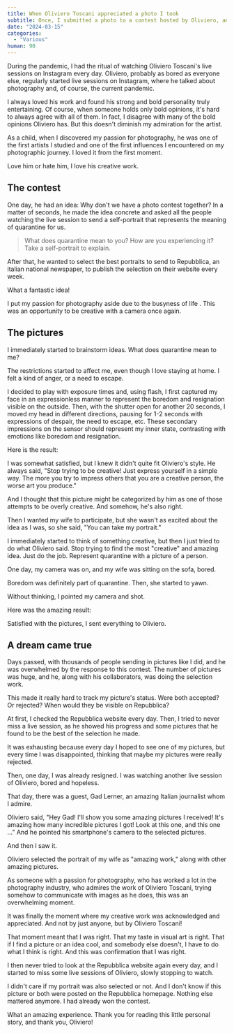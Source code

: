 ```yaml
---
title: When Oliviero Toscani appreciated a photo I took
subtitle: Once, I submitted a photo to a contest hosted by Oliviero, and among thousands of pictures, Oliviero found my creaton not so bad.
date: "2024-03-15"
categories:
  - "Various"
human: 90
---
```


<script lang="ts">
  import ImagePost from "$lib/components/ImagePost.svelte"
  import Sidenote from "$lib/components/Sidenote.svelte"
import Divider from "$lib/components/Divider.svelte"

  const imagesPath = "blog/oliviero_toscani"
</script>

During the pandemic, I had the ritual of watching Oliviero Toscani's live sessions on Instagram every day. Oliviero, probably as bored as everyone else, regularly started live sessions on Instagram, where he talked about photography and, of course, the current pandemic.

I always loved his work and found his strong and bold personality truly entertaining. Of course, when someone holds only bold opinions, it's hard to always agree with all of them. In fact, I disagree with many of the bold opinions Oliviero has. But this doesn't diminish my admiration for the artist.

As a child, when I discovered my passion for photography, he was one of the first artists I studied and one of the first influences I encountered on my photographic journey. I loved it from the first moment.

Love him or hate him, I love his creative work. <Sidenote text="He would probably hit my head with a camera, because of the 'improper' use of the word creativity." />

## The contest

One day, he had an idea: Why don't we have a photo contest together? In a matter of seconds, he made the idea concrete and asked all the people watching the live session <Sidenote text="We were few thousends people" />to send a self-portrait that represents the meaning of quarantine for us.

> What does quarantine mean to you? How are you experiencing it? Take a self-portrait to explain.

After that, he wanted to select the best portraits to send to Repubblica, an italian national newspaper, to publish the selection on their website every week.

What a fantastic idea!

I put my passion for photography aside due to the busyness of life <Sidenote text="Kids are a black hole for time" />. This was an opportunity to be creative with a camera once again.

## The pictures

I immediately started to brainstorm ideas. What does quarantine mean to me?

The restrictions started to affect me, even though I love staying at home. I felt a kind of anger, or a need to escape.

I decided to play with exposure times and, using flash, I first captured my face in an expressionless manner to represent the boredom and resignation visible on the outside. Then, with the shutter open for another 20 seconds, I moved my head in different directions, pausing for 1-2 seconds with expressions of despair, the need to escape, etc. These secondary impressions on the sensor should represent my inner state, contrasting with emotions like boredom and resignation.

Here is the result:

<ImagePost file="{imagesPath}/oliviero_toscani_danny.jpg" alt="my self protrait sent to Oliviero Toscani for his contest" caption='Not sure if is really cool or really cringe' info='Nikon D600, 50mm f/10 20"'/>

I was somewhat satisfied, but I knew it didn't quite fit Oliviero's style. He always said, "Stop trying to be creative! Just express yourself in a simple way. The more you try to impress others that you are a creative person, the worse art you produce."

And I thought that this picture might be categorized by him as one of those attempts to be overly creative. And somehow, he's also right.

Then I wanted my wife to participate, but she wasn't as excited about the idea as I was, so she said, "You can take my portrait."

I immediately started to think of something creative, but then I just tried to do what Oliviero said. Stop trying to find the most "creative" and amazing idea. Just do the job. Represent quarantine with a picture of a person.

One day, my camera was on, and my wife was sitting on the sofa, bored.

Boredom was definitely part of quarantine. Then, she started to yawn.

Without thinking, I pointed my camera and shot.

Here was the amazing result:

<ImagePost file="{imagesPath}/oliviero_toscani_erica.jpg" alt="protrait of my wife sent to Oliviero Toscani for his contest" caption='This picture talk' info='Nikon D600, 50mm f/4 1/50'/>

Satisfied with the pictures, I sent everything to Oliviero.

## A dream came true

Days passed, with thousands of people sending in pictures like I did, and he was overwhelmed by the response to this contest. The number of pictures was huge, and he, along with his collaborators, was doing the selection work.

This made it really hard to track my picture's status. Were both accepted? Or rejected? When would they be visible on Repubblica?

At first, I checked the Repubblica website every day. Then, I tried to never miss a live session, as he showed his progress and some pictures that he found to be the best of the selection he made.

It was exhausting because every day I hoped to see one of my pictures, but every time I was disappointed, thinking that maybe my pictures were really rejected.

Then, one day, I was already resigned. I was watching another live session of Oliviero, bored and hopeless.

That day, there was a guest, Gad Lerner, an amazing Italian journalist whom I admire.

Oliviero said, "Hey Gad! I'll show you some amazing pictures I received! It's amazing how many incredible pictures I got! Look at this one, and this one ..." And he pointed his smartphone's camera to the selected pictures.

And then I saw it.

<ImagePost file="{imagesPath}/screen_oliviero.jpeg" alt="Screnshot of the screen of my smartphone while Oliviero Toscani showed my picture to Gad Lerner" caption='This was a strong moment for me' position="center"/>

Oliviero selected the portrait of my wife as "amazing work," along with other amazing pictures.

As someone with a passion for photography, who has worked a lot in the photography industry, who admires the work of Oliviero Toscani, trying somehow to communicate with images as he does, this was an overwhelming moment.

It was finally the moment where my creative work was acknowledged and appreciated. And not by just anyone, but by Oliviero Toscani!

That moment meant that I was right. That my taste in visual art is right. That if I find a picture or an idea cool, and somebody else doesn't, I have to do what I think is right. And this was confirmation that I was right.

<Divider />

I then never tried to look at the Repubblica website again every day, and I started to miss some live sessions of Oliviero, slowly stopping to watch.

I didn't care if my portrait was also selected or not. And I don't know if this picture or both were posted on the Repubblica homepage. Nothing else mattered anymore. I had already won the contest.

What an amazing experience. Thank you for reading this little personal story, and thank you, Oliviero!
